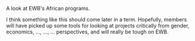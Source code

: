 A look at EWB's African programs.

I think something like this should come later in a term. Hopefully, members will have picked up some tools for looking at projects critically from gender, economics, ..., ..., ... perspectives, and will really be tough on EWB.
